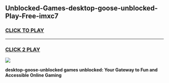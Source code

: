 
## Unblocked-Games-desktop-goose-unblocked-Play-Free-imxc7
<h3>
<a href="https://premium76.site?title=desktop-goose-unblocked&ref=20M">CLICK TO PLAY</a></h3>
<hr>

<h3>
<a href="https://premium76.site?title=desktop-goose-unblocked&ref=20M">CLICK 2 PLAY</a>
  
</h3>

<a href="https://premium76.site?title=desktop-goose-unblocked&ref=19M"><img src="https://clearcache.store/games.png"></a>


**desktop-goose-unblocked games unblocked: Your Gateway to Fun and Accessible Online Gaming**
